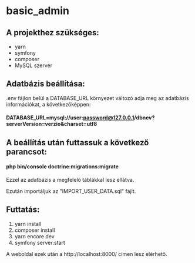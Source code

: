 # basic_admin

## A projekthez szükséges:
- yarn
- symfony
- composer
- MySQL szerver

## Adatbázis beállítása:
.env fájlon belül a DATABASE_URL környezet változó adja meg az adatbázis információkat, a következőképpen:
#### DATABASE_URL=mysql://user:password@127.0.0.1/dbnev?serverVersion=verzio&charset=utf8

## A beállítás után futtassuk a következő parancsot:
#### php bin/console doctrine:migrations:migrate
Ezzel az adatbázis a megfelelő táblákkal lesz ellátva.

Ezután importáljuk az "IMPORT_USER_DATA.sql" fájlt.

## Futtatás:
1. yarn install
2. composer install
3. yarn encore dev
4. symfony server:start

A weboldal ezek után a http://localhost:8000/ címen lesz elérhető.
